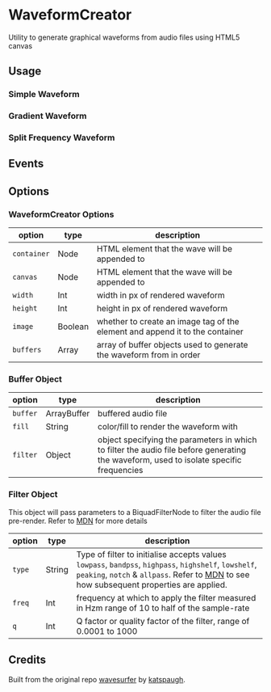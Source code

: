 # WaveformCreator
Utility to generate graphical waveforms from audio files using HTML5 canvas 

## Usage

### Simple Waveform

### Gradient Waveform

### Split Frequency Waveform

 
## Events

## Options

### WaveformCreator Options
| option | type | description |
| --- | --- | --- |
| `container` | Node | HTML element that the wave will be appended to |
| `canvas` | Node | HTML element that the wave will be appended to |
| `width` | Int | width in px of rendered waveform |
| `height` | Int | height in px of rendered waveform |
| `image` | Boolean | whether to create an image tag of the element and append it to the container |
| `buffers` | Array | array of buffer objects used to generate the waveform from in order |

### Buffer Object
| option | type | description |
| --- | --- | --- |
| `buffer` | ArrayBuffer | buffered audio file |
| `fill` | String | color/fill to render the waveform with |
| `filter` | Object | object specifying the parameters in which to filter the audio file before generating the waveform, used to isolate specific frequencies |

### Filter Object
This object will pass parameters to a BiquadFilterNode to filter the audio file pre-render. Refer to [MDN](https://developer.mozilla.org/en-US/docs/Web/API/BiquadFilterNode) for more details

| option | type | description |
| --- | --- | --- |
| `type` | String | Type of filter to initialise accepts values `lowpass`, `bandpss`, `highpass`, `highshelf`, `lowshelf`, `peaking`, `notch` & `allpass`. Refer to [MDN](https://developer.mozilla.org/en-US/docs/Web/API/BiquadFilterNode) to see how subsequent properties are applied.  |
| `freq` | Int | frequency at which to apply the filter measured in Hzm range of 10 to half of the sample-rate |
| `q` | Int | Q factor or quality factor of the filter, range of 0.0001 to 1000 |


## Credits

Built from the original repo [wavesurfer](https://github.com/katspaugh/wavesurfer.js) by [katspaugh](https://github.com/katspaugh). 